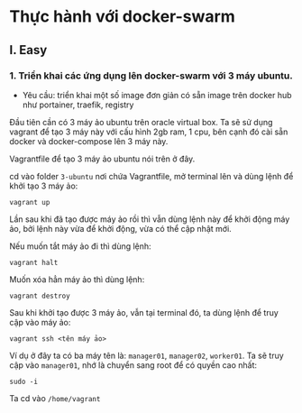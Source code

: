 # Thực hành với docker-swarm
## I. Easy
### 1. Triển khai các ứng dụng lên docker-swarm với 3 máy ubuntu.
- Yêu cầu: triển khai một số image đơn giản có sẵn image trên docker hub như portainer, traefik, registry

Đầu tiên cần có 3 máy ảo ubuntu trên oracle virtual box. Ta sẽ sử dụng vagrant để tạo 3 máy này với cấu hình 2gb ram, 1 cpu, bên cạnh đó cài sẵn docker và docker-compose lên 3 máy này.

Vagrantfile để tạo 3 máy ảo ubuntu nói trên ở đây.

cd vào folder `3-ubuntu` nơi chứa Vagrantfile, mở terminal lên và dùng lệnh để khởi tạo 3 máy ảo:
```
vagrant up
```

Lần sau khi đã tạo được máy ảo rồi thì vẫn dùng lệnh này để khởi động máy ảo, bởi lệnh này vừa để khởi động, vừa có thể cập nhật mới.

Nếu muốn tắt máy ảo đi thì dùng lệnh:
```
vagrant halt
```

Muốn xóa hẳn máy ảo thì dùng lệnh:
```
vagrant destroy
```

Sau khi khởi tạo được 3 máy ảo, vẫn tại terminal đó, ta dùng lệnh để truy cập vào máy ảo:
```
vagrant ssh <tên máy ảo>
```

Ví dụ ở đây ta có ba máy tên là: `manager01`, `manager02`, `worker01`. Ta sẽ truy cập vào `manager01`, nhớ là chuyển sang root để có quyền cao nhất:
```
sudo -i
```

Ta cd vào `/home/vagrant`

